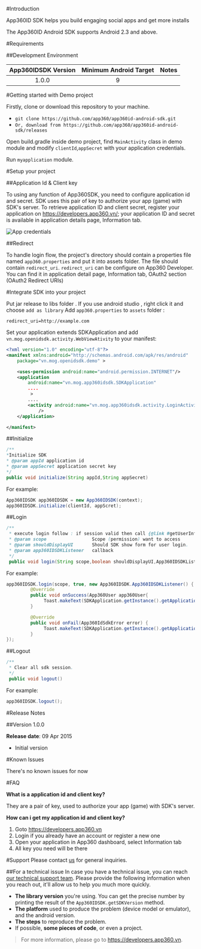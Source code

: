 #Introduction

App360ID SDK helps you build engaging social apps and get more installs

The App360ID Android SDK supports Android 2.3 and above.

#Requirements

##Development Environment

| App360IDSDK Version | Minimum Android Target | 				Notes 			|
|:-----------------:|:------------------:|:----------------------------:|
|1.0.0|9||

#Getting started with Demo project

Firstly, clone or download this repository to your machine.

- `git clone https://github.com/app360/app360id-android-sdk.git`
- `Or, download from https://github.com/app360/app360id-android-sdk/releases`

Open build.gradle inside demo project, find `MainActivity` class in demo module and modify `clientId`,`appSecret` with your application credentials.

Run `myapplication` module.

#Setup your project

##Application Id & Client key

To using any function of App360SDK, you need to configure application id and secret. SDK uses this pair of key to authorize your app (game) with SDK's server. To retrieve application ID and client secret, register your application on https://developers.app360.vn/; your application ID and secret is available in application details page, Information tab.

![App credentials](http://i.imgur.com/4xZ8fYc.png)

##Redirect

To handle login flow, the project's directory should contain a properties file named `app360.properties` and put it into assets folder. The file should contain `redirect_uri`. `redirect_uri` can be configure on App360 Developer. You can find it in application detail page, Information tab, OAuth2 section (OAuth2 Redirect URIs)

#Integrate SDK into your project

Put jar release to libs folder . If you use android studio ,  right click it and choose `add as library`
Add `app360.properties` to `assets` folder :
```
redirect_uri=http://example.com
```
Set your application extends SDKApplication and add `vn.mog.openidsdk.activity.WebViewAtivity` to your manifest:
```xml
<?xml version="1.0" encoding="utf-8"?>
<manifest xmlns:android="http://schemas.android.com/apk/res/android"
    package="vn.mog.openidsdk.demo" >

    <uses-permission android:name="android.permission.INTERNET"/>
    <application
        android:name="vn.mog.app360idsdk.SDKApplication"
        ....
         >
        ....
        <activity android:name="vn.mog.app360idsdk.activity.LoginActivity"
            />
    </application>

</manifest>
```

##Initialize
```java
/**
*Initialize SDK
* @param appId application id
* @param appSecret application secret key
*/
public void initialize(String appId,String appSecret)
```

For example:

```java
App360IDSDK app360IDSDK = new App360IDSDK(context);
app360IDSDK.initialize(clientId, appScret);
```

##Login
```java
/**
 * execute login follow : if session valid then call {@link #getUserInfo(String)}, or start  {@link vn.mog.openidsdk.activity.WebViewAtivity} activity
 * @param scope                 Scope (permission) want to access
 * @param shouldDisplayUI       Should SDK show form for user login.
 * @param app360IDSDKListener   callback
 */
 public void login(String scope,boolean shouldDisplayUI,App360IDSDKListener app360IDSDKListener)
```

For example:
```java
app360IDSDK.login(scope, true, new App360IDSDK.App360IDSDKListener() {
         @Override
         public void onSuccess(App360User app360User{
              Toast.makeText(SDKApplication.getInstance().getApplicationContext(), "getuser success " + app360User.getEmail(), Toast.LENGTH_SHORT).show();
         }

         @Override
         public void onFail(App360IdSdkError error) {
              Toast.makeText(SDKApplication.getInstance().getApplicationContext(), "login app360id get fail cause " + error.getErrorCode(), Toast.LENGTH_SHORT).show();
         }
});
```

##Logout
```java
/**
 * Clear all sdk session.
 */
 public void logout()
```

For example:
```java
app360IDSDK.logout();
```


#Release Notes

##Version 1.0.0

**Release date**: 09 Apr 2015

 - Initial version

#Known Issues

There's no known issues for now

#FAQ

**What is a application id and client key?**

They are a pair of key, used to authorize your app (game) with SDK's server.

**How can i get my application id and client key?**

1. Goto https://developers.app360.vn
2. Login if you already have an account or register a new one
3. Open your application in App360 dashboard, select Information tab
4. All key you need will be there

#Support
Please contact [us](mailto:support@app360.vn) for general inquiries.

##For a technical issue
In case you have a technical issue, you can reach [our technical support team](mailto:support@app360.vn).
Please provide the following information when you reach out, it'll allow us to help you much more quickly.

 - **The library version** you're using. You can get the precise number by
   printing the result of the `App360IDSDK.getSDKVersion` method.
 - **The platform** used to produce the problem (device model or emulator),
   and the android version.
 - **The steps** to reproduce the problem.
 - If possible, **some pieces of code**, or even a project.

> For more information, please go to https://developers.app360.vn.